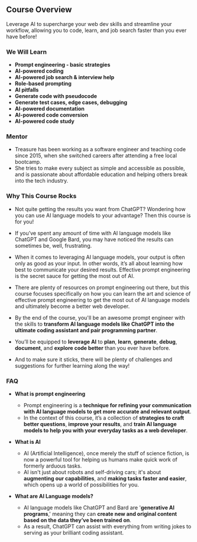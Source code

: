 ## Course Overview

Leverage AI to supercharge your web dev skills and streamline your workflow, allowing you to code, learn, and job search faster than you ever have before!

### We Will Learn

- **Prompt engineering - basic strategies**
- **AI-powered coding**
- **AI-powered job search & interview help**
- **Role-based prompting**
- **AI pitfalls**
- **Generate code with pseudocode**
- **Generate test cases, edge cases, debugging**
- **AI-powered documentation**
- **AI-powered code conversion**
- **AI-powered code study**

### Mentor

- Treasure has been working as a software engineer and teaching code since 2015, when she switched careers after attending a free local bootcamp.
- She tries to make every subject as simple and accessible as possible, and is passionate about affordable education and helping others break into the tech industry.

### Why This Course Rocks

- Not quite getting the results you want from ChatGPT? Wondering how you can use AI language models to your advantage? Then this course is for you!

- If you’ve spent any amount of time with AI language models like ChatGPT and Google Bard, you may have noticed the results can sometimes be, well, frustrating.

- When it comes to leveraging AI language models, your output is often only as good as your input. In other words, it’s all about learning how best to communicate your desired results. Effective prompt engineering is the secret sauce for getting the most out of AI.

- There are plenty of resources on prompt engineering out there, but this course focuses specifically on how you can learn the art and science of effective prompt engineering to get the most out of AI language models and ultimately become a better web developer.

- By the end of the course, you'll be an awesome prompt engineer with the skills to **transform AI language models like ChatGPT into the ultimate coding assistant and pair programming partner**.

- You’ll be equipped to **leverage AI** to **plan**, **learn**, **generate**, **debug**, **document**, and **explore code better** than you ever have before.

- And to make sure it sticks, there will be plenty of challenges and suggestions for further learning along the way!

### FAQ

- **What is prompt engineering**

  - Prompt engineering is a **technique for refining your communication with AI language models to get more accurate and relevant output**.
  - In the context of this course, it’s a collection of **strategies to craft better questions**, **improve your results**, and **train AI language models to help you with your everyday tasks as a web developer**.

- **What is AI**

  - AI (Artificial Intelligence), once merely the stuff of science fiction, is now a powerful tool for helping us humans make quick work of formerly arduous tasks.
  - AI isn't just about robots and self-driving cars; it's about **augmenting our capabilities**, and **making tasks faster and easier**, which opens up a world of possibilities for you.

- **What are AI Language models?**
  - AI language models like ChatGPT and Bard are '**generative AI programs**,' meaning they can **create new and original content based on the data they’ve been trained on**.
  - As a result, ChatGPT can assist with everything from writing jokes to serving as your brilliant coding assistant.
